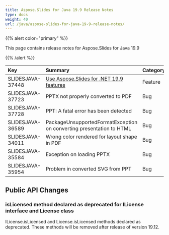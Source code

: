 ```yaml
---
title: Aspose.Slides for Java 19.9 Release Notes
type: docs
weight: 40
url: /java/aspose-slides-for-java-19-9-release-notes/
---
```


{{% alert color="primary" %}} 

This page contains release notes for Aspose.Slides for Java 19.9

{{% /alert %}} 

|**Key**|**Summary**|**Category**|
| :- | :- | :- |
|SLIDESJAVA-37448|[Use Aspose.Slides for .NET 19.9 features](https://docs.aspose.com/display/slidesnet/Aspose.Slides+for+.NET+19.9+Release+Notes)|Feature|
|SLIDESJAVA-37723|PPTX not properly converted to PDF|Bug|
|SLIDESJAVA-37728|PPT: A fatal error has been detected|Bug|
|SLIDESJAVA-36589|PackageUnsupportedFormatException on converting presentation to HTML|Bug|
|SLIDESJAVA-34011|Wrong color rendered for layout shape in PDF|Bug|
|SLIDESJAVA-35584|Exception on loading PPTX|Bug|
|SLIDESJAVA-35954|Problem in converted SVG from PPT|Bug|
## **Public API Changes**

### **isLicensed method declared as deprecated for ILicense interface and License class**
ILicense.isLicensed and License.isLicensed methods declared as deprecated. These methods will be removed after release of version 19.12.




